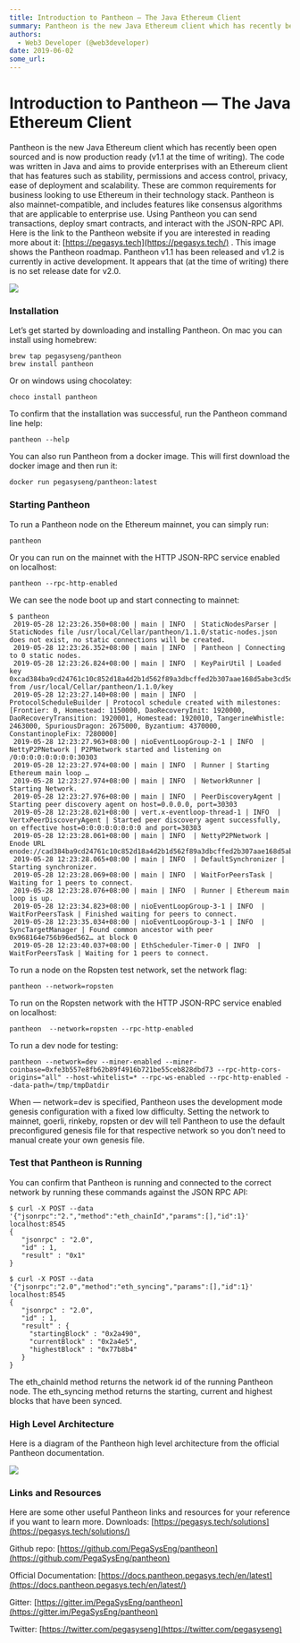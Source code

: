```yaml
---
title: Introduction to Pantheon — The Java Ethereum Client
summary: Pantheon is the new Java Ethereum client which has recently been open sourced and is now production ready (v1.1 at the time of writing). The code was written in Java and aims to provide enterprises with an Ethereum client that has features such as stability, permissions and access control, privacy, ease of deployment and scalability. These are common requirements for business looking to use Ethereum in their technology stack. Pantheon is also mainnet-compatible, and includes features like consen
authors:
  - Web3 Developer (@web3developer)
date: 2019-06-02
some_url: 
---
```


# Introduction to Pantheon — The Java Ethereum Client

Pantheon is the new Java Ethereum client which has recently been open sourced and is now production ready (v1.1 at the time of writing). The code was written in Java and aims to provide enterprises with an Ethereum client that has features such as stability, permissions and access control, privacy, ease of deployment and scalability. These are common requirements for business looking to use Ethereum in their technology stack.
Pantheon is also mainnet-compatible, and includes features like consensus algorithms that are applicable to enterprise use. Using Pantheon you can send transactions, deploy smart contracts, and interact with the JSON-RPC API. Here is the link to the Pantheon website if you are interested in reading more about it: 
[https://pegasys.tech](https://pegasys.tech/)
 .
This image shows the Pantheon roadmap. Pantheon v1.1 has been released and v1.2 is currently in active development. It appears that (at the time of writing) there is no set release date for v2.0.

![](https://api.kauri.io:443/ipfs/Qma7HGqBFArbdy3Nnfqobgzv21ALPyFqTsgszsnmzrMuHA)


### Installation
Let’s get started by downloading and installing Pantheon.
On mac you can install using homebrew:

```
brew tap pegasyseng/pantheon
brew install pantheon
```


Or on windows using chocolatey:

```
choco install pantheon
```


To confirm that the installation was successful, run the Pantheon command line help:

```
pantheon --help
```


You can also run Pantheon from a docker image. This will first download the docker image and then run it:

```
docker run pegasyseng/pantheon:latest
```



### Starting Pantheon
To run a Pantheon node on the Ethereum mainnet, you can simply run:

```
pantheon
```


Or you can run on the mainnet with the HTTP JSON-RPC service enabled on localhost:

```
pantheon --rpc-http-enabled
```


We can see the node boot up and start connecting to mainnet:

```
$ pantheon
 2019-05-28 12:23:26.350+08:00 | main | INFO  | StaticNodesParser | StaticNodes file /usr/local/Cellar/pantheon/1.1.0/static-nodes.json does not exist, no static connections will be created.
 2019-05-28 12:23:26.352+08:00 | main | INFO  | Pantheon | Connecting to 0 static nodes.
 2019-05-28 12:23:26.824+08:00 | main | INFO  | KeyPairUtil | Loaded key 0xcad384ba9cd24761c10c852d18a4d2b1d562f89a3dbcffed2b307aae168d5abe3cd5d688d2471b2ef41d5e25b20ba578d273c606763c1a4f1eaf40da8cc7ede9 from /usr/local/Cellar/pantheon/1.1.0/key
 2019-05-28 12:23:27.140+08:00 | main | INFO  | ProtocolScheduleBuilder | Protocol schedule created with milestones: [Frontier: 0, Homestead: 1150000, DaoRecoveryInit: 1920000, DaoRecoveryTransition: 1920001, Homestead: 1920010, TangerineWhistle: 2463000, SpuriousDragon: 2675000, Byzantium: 4370000, ConstantinopleFix: 7280000]
 2019-05-28 12:23:27.963+08:00 | nioEventLoopGroup-2-1 | INFO  | NettyP2PNetwork | P2PNetwork started and listening on /0:0:0:0:0:0:0:0:30303
 2019-05-28 12:23:27.974+08:00 | main | INFO  | Runner | Starting Ethereum main loop …
 2019-05-28 12:23:27.974+08:00 | main | INFO  | NetworkRunner | Starting Network.
 2019-05-28 12:23:27.976+08:00 | main | INFO  | PeerDiscoveryAgent | Starting peer discovery agent on host=0.0.0.0, port=30303
 2019-05-28 12:23:28.021+08:00 | vert.x-eventloop-thread-1 | INFO  | VertxPeerDiscoveryAgent | Started peer discovery agent successfully, on effective host=0:0:0:0:0:0:0:0 and port=30303
 2019-05-28 12:23:28.061+08:00 | main | INFO  | NettyP2PNetwork | Enode URL enode://cad384ba9cd24761c10c852d18a4d2b1d562f89a3dbcffed2b307aae168d5abe3cd5d688d2471b2ef41d5e25b20ba578d273c606763c1a4f1eaf40da8cc7ede9@127.0.0.1:30303
 2019-05-28 12:23:28.065+08:00 | main | INFO  | DefaultSynchronizer | Starting synchronizer.
 2019-05-28 12:23:28.069+08:00 | main | INFO  | WaitForPeersTask | Waiting for 1 peers to connect.
 2019-05-28 12:23:28.076+08:00 | main | INFO  | Runner | Ethereum main loop is up.
 2019-05-28 12:23:34.823+08:00 | nioEventLoopGroup-3-1 | INFO  | WaitForPeersTask | Finished waiting for peers to connect.
 2019-05-28 12:23:35.034+08:00 | nioEventLoopGroup-3-1 | INFO  | SyncTargetManager | Found common ancestor with peer 0x968164e756b96ed562… at block 0
 2019-05-28 12:23:40.037+08:00 | EthScheduler-Timer-0 | INFO  | WaitForPeersTask | Waiting for 1 peers to connect.
```


To run a node on the Ropsten test network, set the network flag:

```
pantheon --network=ropsten
```


To run on the Ropsten network with the HTTP JSON-RPC service enabled on localhost:

```
pantheon  --network=ropsten --rpc-http-enabled
```


To run a dev node for testing:

```
pantheon --network=dev --miner-enabled --miner-coinbase=0xfe3b557e8fb62b89f4916b721be55ceb828dbd73 --rpc-http-cors-origins="all" --host-whitelist=* --rpc-ws-enabled --rpc-http-enabled --data-path=/tmp/tmpDatdir
```


When — network=dev is specified, Pantheon uses the development mode genesis configuration with a fixed low difficulty. Setting the network to mainnet, goerli, rinkeby, ropsten or dev will tell Pantheon to use the default preconfigured genesis file for that respective network so you don’t need to manual create your own genesis file.

### Test that Pantheon is Running
You can confirm that Pantheon is running and connected to the correct network by running these commands against the JSON RPC API:

```
$ curl -X POST --data '{"jsonrpc":"2.","method":"eth_chainId","params":[],"id":1}' localhost:8545
{
   "jsonrpc" : "2.0",
   "id" : 1,
   "result" : "0x1"
}

$ curl -X POST --data '{"jsonrpc":"2.0","method":"eth_syncing","params":[],"id":1}' localhost:8545
{
   "jsonrpc" : "2.0",
   "id" : 1,
   "result" : {
     "startingBlock" : "0x2a490",
     "currentBlock" : "0x2a4e5",
     "highestBlock" : "0x77b8b4"
   }
}
```


The eth_chainId method returns the network id of the running Pantheon node. The eth_syncing method returns the starting, current and highest blocks that have been synced.

### High Level Architecture
Here is a diagram of the Pantheon high level architecture from the official Pantheon documentation.

![](https://api.kauri.io:443/ipfs/QmUfjkToZaXp17qwbvH5GKG5s9aTBdncBdpQSLXEN7WXJM)


### Links and Resources
Here are some other useful Pantheon links and resources for your reference if you want to learn more.
Downloads: 
[https://pegasys.tech/solutions](https://pegasys.tech/solutions/)
 
Github repo: 
[https://github.com/PegaSysEng/pantheon](https://github.com/PegaSysEng/pantheon)
 
Official Documentation: 
[https://docs.pantheon.pegasys.tech/en/latest](https://docs.pantheon.pegasys.tech/en/latest/)
 
Gitter: 
[https://gitter.im/PegaSysEng/pantheon](https://gitter.im/PegaSysEng/pantheon)
 
Twitter: 
[https://twitter.com/pegasyseng](https://twitter.com/pegasyseng)
 
